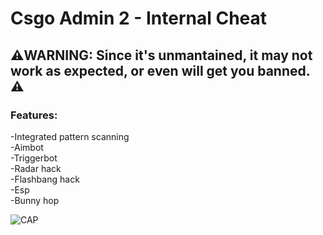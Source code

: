 # Csgo Admin 2 - Internal Cheat

## ⚠️WARNING: Since it's unmantained, it may not work as expected, or even will get you banned. ⚠️

### Features:<br>
-Integrated pattern scanning<br>
-Aimbot<br>
-Triggerbot<br>
-Radar hack<br>
-Flashbang hack<br>
-Esp<br>
-Bunny hop<br>

![CAP](https://i.imgur.com/LTe11zu.png)

